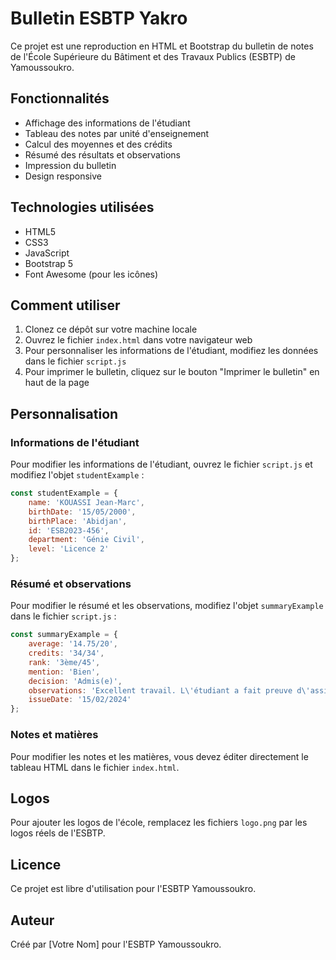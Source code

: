 # Bulletin ESBTP Yakro

Ce projet est une reproduction en HTML et Bootstrap du bulletin de notes de l'École Supérieure du Bâtiment et des Travaux Publics (ESBTP) de Yamoussoukro.

## Fonctionnalités

- Affichage des informations de l'étudiant
- Tableau des notes par unité d'enseignement
- Calcul des moyennes et des crédits
- Résumé des résultats et observations
- Impression du bulletin
- Design responsive

## Technologies utilisées

- HTML5
- CSS3
- JavaScript
- Bootstrap 5
- Font Awesome (pour les icônes)

## Comment utiliser

1. Clonez ce dépôt sur votre machine locale
2. Ouvrez le fichier `index.html` dans votre navigateur web
3. Pour personnaliser les informations de l'étudiant, modifiez les données dans le fichier `script.js`
4. Pour imprimer le bulletin, cliquez sur le bouton "Imprimer le bulletin" en haut de la page

## Personnalisation

### Informations de l'étudiant

Pour modifier les informations de l'étudiant, ouvrez le fichier `script.js` et modifiez l'objet `studentExample` :

```javascript
const studentExample = {
    name: 'KOUASSI Jean-Marc',
    birthDate: '15/05/2000',
    birthPlace: 'Abidjan',
    id: 'ESB2023-456',
    department: 'Génie Civil',
    level: 'Licence 2'
};
```

### Résumé et observations

Pour modifier le résumé et les observations, modifiez l'objet `summaryExample` dans le fichier `script.js` :

```javascript
const summaryExample = {
    average: '14.75/20',
    credits: '34/34',
    rank: '3ème/45',
    mention: 'Bien',
    decision: 'Admis(e)',
    observations: 'Excellent travail. L\'étudiant a fait preuve d\'assiduité et de sérieux tout au long du semestre.',
    issueDate: '15/02/2024'
};
```

### Notes et matières

Pour modifier les notes et les matières, vous devez éditer directement le tableau HTML dans le fichier `index.html`.

## Logos

Pour ajouter les logos de l'école, remplacez les fichiers `logo.png` par les logos réels de l'ESBTP.

## Licence

Ce projet est libre d'utilisation pour l'ESBTP Yamoussoukro.

## Auteur

Créé par [Votre Nom] pour l'ESBTP Yamoussoukro. 